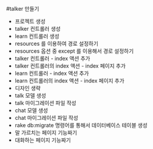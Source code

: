 #talker 만들기

- 프로젝트 생성
- talker 컨트롤러 생성
- learn 컨트롤러 생성
- resources 를 이용하여 경로 설정하기
- resources 옵션 중 except 를 이용해서 경로 설정하기
- talker 컨트롤러 - index 액션 추가
- talker 컨트롤러의 index 액션 - index 페이지 추가
- learn 컨트롤러 - index 액션 추가
- learn 컨트롤러의 index 액션 - index 페이지 추가
- 디자인 생략
- talk 모델 생성
- talk 마이그레이션 파일 작성
- chat 모델 생성
- chat 마이그레이션 파일 작성
- rake db:migrate 명령어를 통해서 데이터베이스 테이블 생성
- 말 가르치는 페이지 기능짜기
- 대화하는 페이지 기능짜기
